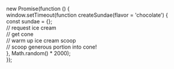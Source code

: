 new Promise(function () {<br>
    window.setTimeout(function createSundae(flavor = 'chocolate') {<br>
        const sundae = {};<br>
        // request ice cream <br>
        // get cone <br>
        // warm up ice cream scoop <br>
        // scoop generous portion into cone! <br>
    }, Math.random() * 2000); <br>
}); <br>
